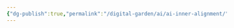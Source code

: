```yaml
---
{"dg-publish":true,"permalink":"/digital-garden/ai/ai-inner-alignment/","updated":"2023-12-06T16:30:10.862-07:00"}
---
```


